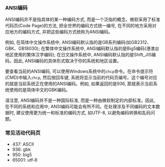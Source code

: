 ### ANSI编码
ANSI编码并不是指具体的某一种编码方式, 而是一个泛指的概念。微软采用了标准代码页(Code Page)的方法, 把全世界的编码方式统一编号, 在不同的地方采用对应地方的编码方式, 并把这些编码方式统称为ANSI编码。

例如, 在简体中文操作系统中, ANSI编码默认指的是GB系列编码(如GB2312、GBK、GB18030); 在繁体中文操作系统中, ANSI编码默认指的是Big5编码(港澳台地区使用的繁体汉字编码); 在日文操作系统中, ANSI编码默认指的是Shift_JIS编码。因此, ANSI编码的具体形式取决于你的系统和地区设置。

要查看当前的ANSI编码, 可以使用Windows系统中的`chcp`命令。在命令提示符(CMD)中输入`chcp`, 然后按回车键, 系统将显示当前的代码页编号。这个编号对应的就是当前系统正在使用的ANSI编码。例如, 如果返回的是936, 那就表示当前系统使用的是简体中文的GBK编码。

请注意, ANSI编码并不是一种国际标准, 而是一种由微软制定的内部标准。因此, 在不同的系统和应用中, ANSI编码可能会有所不同。在处理涉及不同编码的文本数据时, 建议使用更为统一和标准的编码方式, 如UTF-8, 以避免编码转换和乱码问题。

### 常见活动代码页
- 437: ASCII
- 936: gbk
- 950: big5
- 65001: utf-8
